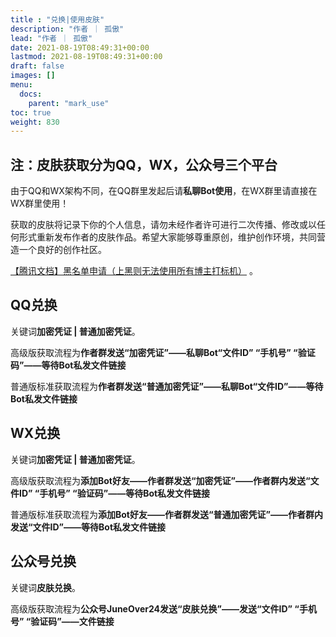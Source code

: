 ```yaml
---
title : "兑换|使用皮肤"
description: "作者 ｜ 孤傲"
lead: "作者 ｜ 孤傲"
date: 2021-08-19T08:49:31+00:00
lastmod: 2021-08-19T08:49:31+00:00
draft: false 
images: []
menu:
  docs:
    parent: "mark_use"
toc: true
weight: 830
---
```


## 注：皮肤获取分为QQ，WX，公众号三个平台

由于QQ和WX架构不同，在QQ群里发起后请**私聊Bot使用**，在WX群里请直接在WX群里使用！

获取的皮肤将记录下你的个人信息，请勿未经作者许可进行二次传播、修改或以任何形式重新发布作者的皮肤作品。希望大家能够尊重原创，维护创作环境，共同营造一个良好的创作社区。

[【腾讯文档】黑名单申请（上黑则无法使用所有博主打标机）](https://docs.qq.com/form/page/DVFpqaWNabVBzbnJu) 。

## QQ兑换

关键词**加密凭证 | 普通加密凭证**。

高级版获取流程为**作者群发送“加密凭证”——私聊Bot“文件ID” “手机号” “验证码”——等待Bot私发文件链接**

普通版标准获取流程为**作者群发送“普通加密凭证”——私聊Bot“文件ID”——等待Bot私发文件链接**

## WX兑换

关键词**加密凭证 | 普通加密凭证**。

高级版获取流程为**添加Bot好友——作者群发送“加密凭证”——作者群内发送“文件ID” “手机号” “验证码”——等待Bot私发文件链接**

普通版标准获取流程为**添加Bot好友——作者群发送“普通加密凭证”——作者群内发送“文件ID”——等待Bot私发文件链接**

## 公众号兑换

关键词**皮肤兑换**。

高级版获取流程为**公众号JuneOver24发送“皮肤兑换”——发送“文件ID” “手机号” “验证码”——文件链接**
